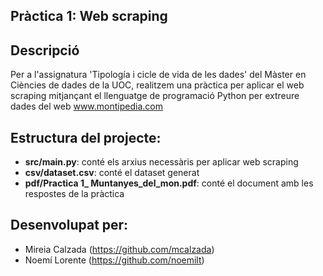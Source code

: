 
## Pràctica 1: Web scraping 


## Descripció

Per a l'assignatura 'Tipología i cicle de vida de les dades' del Màster en Ciències de dades de la UOC, realitzem una pràctica per aplicar el web scraping mitjançant el llenguatge de programació Python per extreure dades del web www.montipedia.com


## Estructura del projecte:
  - **src/main.py**: conté els arxius necessàris per aplicar web scraping
  - **csv/dataset.csv**: conté el dataset generat
  - **pdf/Practica 1_ Muntanyes_del_mon.pdf**: conté el document amb les respostes de la pràctica


## Desenvolupat per:
  - Mireia Calzada (https://github.com/mcalzada) 
  - Noemí Lorente (https://github.com/noemilt)




